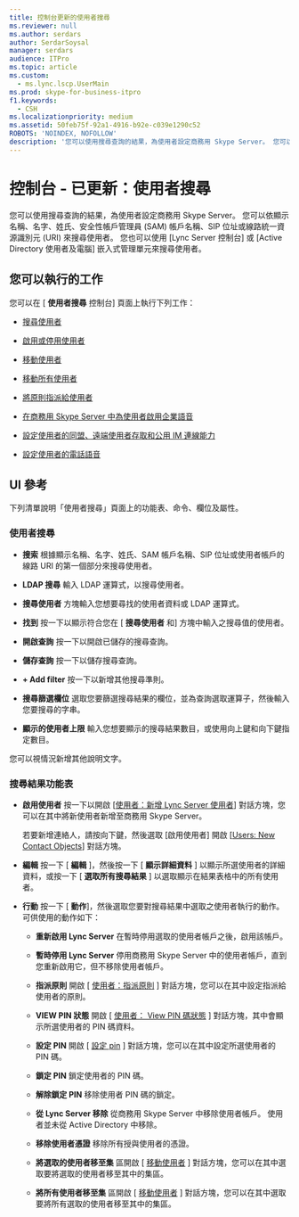 ```yaml
---
title: 控制台更新的使用者搜尋
ms.reviewer: null
ms.author: serdars
author: SerdarSoysal
manager: serdars
audience: ITPro
ms.topic: article
ms.custom:
  - ms.lync.lscp.UserMain
ms.prod: skype-for-business-itpro
f1.keywords:
  - CSH
ms.localizationpriority: medium
ms.assetid: 50feb75f-92a1-4916-b92e-c039e1290c52
ROBOTS: 'NOINDEX, NOFOLLOW'
description: '您可以使用搜尋查詢的結果，為使用者設定商務用 Skype Server。 您可以依顯示名稱、名字、姓氏、安全性帳戶管理員 (SAM) 帳戶名稱、SIP 位址或線路統一資源識別元 (URI) 來搜尋使用者。 您也可以使用 [Lync Server 控制台] 或 [Active Directory 使用者及電腦] 嵌入式管理單元來搜尋使用者。'
---
```


# <a name="control-panel---updated-user-search"></a>控制台 - 已更新：使用者搜尋

您可以使用搜尋查詢的結果，為使用者設定商務用 Skype Server。 您可以依顯示名稱、名字、姓氏、安全性帳戶管理員 (SAM) 帳戶名稱、SIP 位址或線路統一資源識別元 (URI) 來搜尋使用者。 您也可以使用 [Lync Server 控制台] 或 [Active Directory 使用者及電腦] 嵌入式管理單元來搜尋使用者。

## <a name="tasks-you-can-perform"></a>您可以執行的工作

您可以在 [ **使用者搜尋** 控制台] 頁面上執行下列工作：

- [搜尋使用者](/previous-versions/office/lync-server-2013/lync-server-2013-search-for-lync-server-users)

- [啟用或停用使用者](/previous-versions/office/lync-server-2013/lync-server-2013-disable-or-re-enable-user-account-for-lync-server)

- [移動使用者](ms.lync.lscp.UserMove.md)

- [移動所有使用者](ms.lync.lscp.UserMoveAll.md)

- [將原則指派給使用者](/previous-versions/office/lync-server-2013/lync-server-2013-assigning-per-user-policies)

- [在商務用 Skype Server 中為使用者啟用企業語音](../../../deploy/deploy-enterprise-voice/enable-users-for-enterprise-voice.md)

- [設定使用者的同盟、遠端使用者存取和公用 IM 連線能力](/previous-versions/office/lync-server-2013/lync-server-2013-assign-an-external-user-access-policy-to-a-lync-enabled-user)

- [設定使用者的電話語音](/previous-versions/office/lync-server-2013/lync-server-2013-configure-telephony-for-a-user)



## <a name="ui-reference"></a>UI 參考

下列清單說明「使用者搜尋」頁面上的功能表、命令、欄位及屬性。

### <a name="user-search"></a>使用者搜尋

- **搜索** 根據顯示名稱、名字、姓氏、SAM 帳戶名稱、SIP 位址或使用者帳戶的線路 URI 的第一個部分來搜尋使用者。

- **LDAP 搜尋** 輸入 LDAP 運算式，以搜尋使用者。

- **搜尋使用者** 方塊輸入您想要尋找的使用者資料或 LDAP 運算式。

- **找到** 按一下以顯示符合您在 [ **搜尋使用者** 和] 方塊中輸入之搜尋值的使用者。

- **開啟查詢** 按一下以開啟已儲存的搜尋查詢。

- **儲存查詢** 按一下以儲存搜尋查詢。

- **+ Add filter** 按一下以新增其他搜尋準則。

- **搜尋篩選欄位** 選取您要篩選搜尋結果的欄位，並為查詢選取運算子，然後輸入您要搜尋的字串。

- **顯示的使用者上限** 輸入您想要顯示的搜尋結果數目，或使用向上鍵和向下鍵指定數目。

您可以視情況新增其他說明文字。

### <a name="search-results-menus"></a>搜尋結果功能表

- **啟用使用者** 按一下以開啟 [[使用者：新增 Lync Server 使用者](ms.lync.lscp.UserNew.md)] 對話方塊，您可以在其中將新使用者新增至商務用 Skype Server。

    若要新增連絡人，請按向下鍵，然後選取 [啟用使用者] 開啟 [[Users: New Contact Objects](ms.lync.lscp.UserNewContact.md)] 對話方塊。

- **編輯** 按一下 [ **編輯** ]，然後按一下 [ **顯示詳細資料** ] 以顯示所選使用者的詳細資料，或按一下 [ **選取所有搜尋結果** ] 以選取顯示在結果表格中的所有使用者。

- **行動** 按一下 [ **動作**]，然後選取您要對搜尋結果中選取之使用者執行的動作。 可供使用的動作如下：

  - **重新啟用 Lync Server** 在暫時停用選取的使用者帳戶之後，啟用該帳戶。

  - **暫時停用 Lync Server** 停用商務用 Skype Server 中的使用者帳戶，直到您重新啟用它，但不移除使用者帳戶。

  - **指派原則** 開啟 [ [使用者：指派原則](ms.lync.lscp.UserAssignPolicy.md) ] 對話方塊，您可以在其中設定指派給使用者的原則。

  - **VIEW PIN 狀態** 開啟 [ [使用者： View PIN 碼狀態](ms.lync.lscp.UserViewPin.md) ] 對話方塊，其中會顯示所選使用者的 PIN 碼資料。

  - **設定 PIN** 開啟 [ [設定 pin](ms.lync.lscp.UserSetPin.md) ] 對話方塊，您可以在其中設定所選使用者的 PIN 碼。

  - **鎖定 PIN** 鎖定使用者的 PIN 碼。

  - **解除鎖定 PIN** 移除使用者 PIN 碼的鎖定。

  - **從 Lync Server 移除** 從商務用 Skype Server 中移除使用者帳戶。 使用者並未從 Active Directory 中移除。

  - **移除使用者憑證** 移除所有授與使用者的憑證。

  - **將選取的使用者移至集** 區開啟 [ [移動使用者](ms.lync.lscp.UserMove.md) ] 對話方塊，您可以在其中選取要將選取的使用者移至其中的集區。

  - **將所有使用者移至集** 區開啟 [ [移動使用者](ms.lync.lscp.UserMove.md) ] 對話方塊，您可以在其中選取要將所有選取的使用者移至其中的集區。